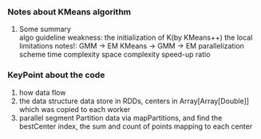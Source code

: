 ### Notes about KMeans algorithm   
1. Some summary   
	algo guideline 
	weakness:
		the initialization of K(by KMeans++)
		the local limitations
	notes!:
		GMM -> EM
		KMeans -> GMM -> EM
	parallelization scheme
	time complexity
	space complexity
	speed-up ratio

### KeyPoint about the code   
1. how data flow	
2. the data structure
	data store in RDDs, centers in Array[Array[Double]] which was copied to each worker	
3. parallel segment
	Partition data via mapPartitions, and find the bestCenter index, the sum and count of points mapping to each center
